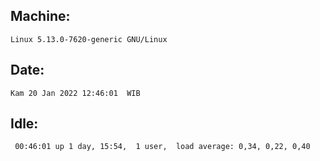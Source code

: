 ## Machine:
```
Linux 5.13.0-7620-generic GNU/Linux
```
## Date:
```
Kam 20 Jan 2022 12:46:01  WIB
```
## Idle:
```
 00:46:01 up 1 day, 15:54,  1 user,  load average: 0,34, 0,22, 0,40
```
